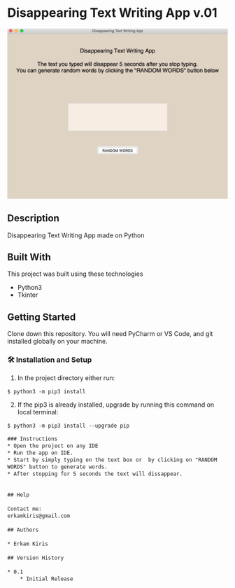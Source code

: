 # Disappearing Text Writing App v.01
![alt text](https://github.com/erkamkrs/disappearing-text-writing-app/blob/master/DTWA-screenshot.png)

## Description

Disappearing Text Writing App made on Python

## Built With
This project was built using these technologies 

- Python3
- Tkinter


## Getting Started

Clone down this repository. You will need PyCharm or VS Code, and git installed globally on your machine.

### 🛠 Installation and Setup

1. In the project directory either run: 

```
$ python3 -m pip3 install 
```

2. If the pip3 is already installed, upgrade by running this command on local terminal: 

```
$ python3 -m pip3 install --upgrade pip
```

```
### Instructions
* Open the project on any IDE
* Run the app on IDE. 
* Start by simply typing on the text box or  by clicking on "RANDOM WORDS" button to generate words.
* After stopping for 5 seconds the text will dissappear.


## Help

Contact me:
erkamkiris@gmail.com

## Authors

* Erkam Kiris 

## Version History

* 0.1
    * Initial Release
